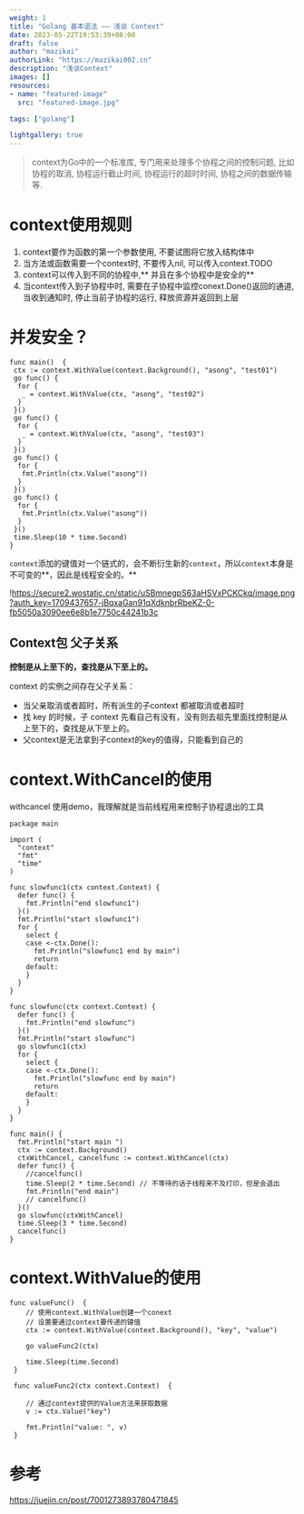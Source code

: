 ```yaml
---
weight: 1
title: "Golang 基本语法 —— 浅谈 Context"
date: 2023-05-22T19:53:39+08:00
draft: false
author: "mazikai"
authorLink: "https://mazikai002.cn"
description: "浅谈Context"
images: []
resources:
- name: "featured-image"
  src: "featured-image.jpg"

tags: ["golang"]

lightgallery: true
---
```


>context为Go中的一个标准库, 专门用来处理多个协程之间的控制问题, 比如协程的取消, 协程运行截止时间, 协程运行的超时时间, 协程之间的数据传输等.</br>

<!--more-->

# context使用规则

1. context要作为函数的第一个参数使用, 不要试图将它放入结构体中
2. 当方法或函数需要一个context时, 不要传入nil, 可以传入context.TODO
3. context可以传入到不同的协程中,** 并且在多个协程中是安全的**
4. 当context传入到子协程中时, 需要在子协程中监控conext.Done()返回的通道, 当收到通知时, 停止当前子协程的运行, 释放资源并返回到上层

# 并发安全？

```
func main()  {
 ctx := context.WithValue(context.Background(), "asong", "test01")
 go func() {
  for {
   _ = context.WithValue(ctx, "asong", "test02")
  }
 }()
 go func() {
  for {
   _ = context.WithValue(ctx, "asong", "test03")
  }
 }()
 go func() {
  for {
   fmt.Println(ctx.Value("asong"))
  }
 }()
 go func() {
  for {
   fmt.Println(ctx.Value("asong"))
  }
 }()
 time.Sleep(10 * time.Second)
}

```

`context`添加的键值对一个链式的，会不断衍生新的`context`，所以`context`本身是不可变的**，因此是线程安全的。**

!https://secure2.wostatic.cn/static/uSBmnegpS63aHSVxPCKCkq/image.png?auth_key=1709437657-jBqxaGan91qXdknbrRbeKZ-0-fb5050a3090ee6e8b1e7750c44241b3c

## Context包 父子关系

**控制是从上至下的，查找是从下至上的。**

context 的实例之间存在父子关系：

- 当父亲取消或者超时，所有派生的子context 都被取消或者超时
- 找 key 的时候，子 context 先看自己有没有，没有则去祖先里面找控制是从上至下的，查找是从下至上的。
- 父context是无法拿到子context的key的值得，只能看到自己的

# context.WithCancel的使用

withcancel 使用demo，我理解就是当前线程用来控制子协程退出的工具

```
package main

import (
  "context"
  "fmt"
  "time"
)

func slowfunc1(ctx context.Context) {
  defer func() {
    fmt.Println("end slowfunc1")
  }()
  fmt.Println("start slowfunc1")
  for {
    select {
    case <-ctx.Done():
      fmt.Println("slowfunc1 end by main")
      return
    default:
    }
  }
}

func slowfunc(ctx context.Context) {
  defer func() {
    fmt.Println("end slowfunc")
  }()
  fmt.Println("start slowfunc")
  go slowfunc1(ctx)
  for {
    select {
    case <-ctx.Done():
      fmt.Println("slowfunc end by main")
      return
    default:
    }
  }
}

func main() {
  fmt.Println("start main ")
  ctx := context.Background()
  ctxWithCancel, cancelfunc := context.WithCancel(ctx)
  defer func() {
    //cancelfunc()
    time.Sleep(2 * time.Second) // 不等待的话子线程来不及打印，但是会退出
    fmt.Println("end main")
    // cancelfunc()
  }()
  go slowfunc(ctxWithCancel)
  time.Sleep(3 * time.Second)
  cancelfunc()
}

```

# context.WithValue的使用

```
func valueFunc()  {
    // 使用context.WithValue创建一个conext
    // 设置要通过context要传递的键值
    ctx := context.WithValue(context.Background(), "key", "value")
 
    go valueFunc2(ctx)
 
    time.Sleep(time.Second)
 }
 
 func valueFunc2(ctx context.Context)  {
 
    // 通过context提供的Value方法来获取数据
    v := ctx.Value("key")
 
    fmt.Println("value: ", v)
 }

```

# 参考
https://juejin.cn/post/7001273893780471845